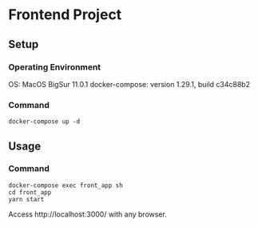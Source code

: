 # Frontend Project

## Setup



### Operating Environment
OS: MacOS BigSur 11.0.1
docker-compose: version 1.29.1, build c34c88b2



### Command
```
docker-compose up -d
```

## Usage

### Command
```
docker-compose exec front_app sh
cd front_app
yarn start
```
Access http://localhost:3000/ with any browser.
